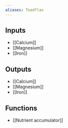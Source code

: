 ```yaml
---
aliases: Toadflax
---
```


## Inputs
- [[Calcium]]
- [[Magnesium]] 
- [[Iron]]

## Outputs
- [[Calcium]]
- [[Magnesium]] 
- [[Iron]]

## Functions
- [[Nutrient accumulator]]
